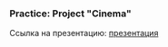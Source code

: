 ### Practice: Project "Cinema"
Ссылка на презентацию: [презентация](https://github.com/ait-tr/cohort39.1/blob/main/front_end/lesson_08/Practice_project_Cinema.pdf)